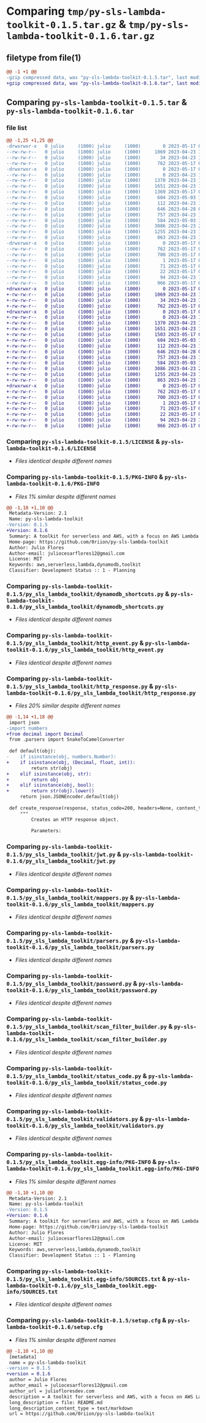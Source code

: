 # Comparing `tmp/py-sls-lambda-toolkit-0.1.5.tar.gz` & `tmp/py-sls-lambda-toolkit-0.1.6.tar.gz`

## filetype from file(1)

```diff
@@ -1 +1 @@
-gzip compressed data, was "py-sls-lambda-toolkit-0.1.5.tar", last modified: Wed May 17 03:23:11 2023, max compression
+gzip compressed data, was "py-sls-lambda-toolkit-0.1.6.tar", last modified: Wed May 17 03:35:59 2023, max compression
```

## Comparing `py-sls-lambda-toolkit-0.1.5.tar` & `py-sls-lambda-toolkit-0.1.6.tar`

### file list

```diff
@@ -1,25 +1,25 @@
-drwxrwxr-x   0 julio     (1000) julio     (1000)        0 2023-05-17 03:23:11.855736 py-sls-lambda-toolkit-0.1.5/
--rw-rw-r--   0 julio     (1000) julio     (1000)     1069 2023-04-23 17:34:15.000000 py-sls-lambda-toolkit-0.1.5/LICENSE
--rw-rw-r--   0 julio     (1000) julio     (1000)       34 2023-04-23 18:05:48.000000 py-sls-lambda-toolkit-0.1.5/MANIFEST.in
--rw-rw-r--   0 julio     (1000) julio     (1000)      762 2023-05-17 03:23:11.855736 py-sls-lambda-toolkit-0.1.5/PKG-INFO
-drwxrwxr-x   0 julio     (1000) julio     (1000)        0 2023-05-17 03:23:11.855736 py-sls-lambda-toolkit-0.1.5/py_sls_lambda_toolkit/
--rw-rw-r--   0 julio     (1000) julio     (1000)        0 2023-04-23 17:11:35.000000 py-sls-lambda-toolkit-0.1.5/py_sls_lambda_toolkit/__init__.py
--rw-rw-r--   0 julio     (1000) julio     (1000)     1370 2023-04-23 17:11:56.000000 py-sls-lambda-toolkit-0.1.5/py_sls_lambda_toolkit/dynamodb_shortcuts.py
--rw-rw-r--   0 julio     (1000) julio     (1000)     1651 2023-04-23 17:11:56.000000 py-sls-lambda-toolkit-0.1.5/py_sls_lambda_toolkit/http_event.py
--rw-rw-r--   0 julio     (1000) julio     (1000)     1369 2023-05-17 03:22:25.000000 py-sls-lambda-toolkit-0.1.5/py_sls_lambda_toolkit/http_response.py
--rw-rw-r--   0 julio     (1000) julio     (1000)      604 2023-05-03 19:42:23.000000 py-sls-lambda-toolkit-0.1.5/py_sls_lambda_toolkit/jwt.py
--rw-rw-r--   0 julio     (1000) julio     (1000)      112 2023-04-23 17:11:56.000000 py-sls-lambda-toolkit-0.1.5/py_sls_lambda_toolkit/logger.py
--rw-rw-r--   0 julio     (1000) julio     (1000)      646 2023-04-28 06:49:01.000000 py-sls-lambda-toolkit-0.1.5/py_sls_lambda_toolkit/mappers.py
--rw-rw-r--   0 julio     (1000) julio     (1000)      757 2023-04-23 17:11:56.000000 py-sls-lambda-toolkit-0.1.5/py_sls_lambda_toolkit/parsers.py
--rw-rw-r--   0 julio     (1000) julio     (1000)      584 2023-05-03 16:03:44.000000 py-sls-lambda-toolkit-0.1.5/py_sls_lambda_toolkit/password.py
--rw-rw-r--   0 julio     (1000) julio     (1000)     3086 2023-04-23 20:42:46.000000 py-sls-lambda-toolkit-0.1.5/py_sls_lambda_toolkit/scan_filter_builder.py
--rw-rw-r--   0 julio     (1000) julio     (1000)     1255 2023-04-23 17:11:56.000000 py-sls-lambda-toolkit-0.1.5/py_sls_lambda_toolkit/status_code.py
--rw-rw-r--   0 julio     (1000) julio     (1000)      863 2023-04-23 17:11:56.000000 py-sls-lambda-toolkit-0.1.5/py_sls_lambda_toolkit/validators.py
-drwxrwxr-x   0 julio     (1000) julio     (1000)        0 2023-05-17 03:23:11.855736 py-sls-lambda-toolkit-0.1.5/py_sls_lambda_toolkit.egg-info/
--rw-rw-r--   0 julio     (1000) julio     (1000)      762 2023-05-17 03:23:11.000000 py-sls-lambda-toolkit-0.1.5/py_sls_lambda_toolkit.egg-info/PKG-INFO
--rw-rw-r--   0 julio     (1000) julio     (1000)      700 2023-05-17 03:23:11.000000 py-sls-lambda-toolkit-0.1.5/py_sls_lambda_toolkit.egg-info/SOURCES.txt
--rw-rw-r--   0 julio     (1000) julio     (1000)        1 2023-05-17 03:23:11.000000 py-sls-lambda-toolkit-0.1.5/py_sls_lambda_toolkit.egg-info/dependency_links.txt
--rw-rw-r--   0 julio     (1000) julio     (1000)       71 2023-05-17 03:23:11.000000 py-sls-lambda-toolkit-0.1.5/py_sls_lambda_toolkit.egg-info/requires.txt
--rw-rw-r--   0 julio     (1000) julio     (1000)       22 2023-05-17 03:23:11.000000 py-sls-lambda-toolkit-0.1.5/py_sls_lambda_toolkit.egg-info/top_level.txt
--rw-rw-r--   0 julio     (1000) julio     (1000)       94 2023-04-23 17:31:48.000000 py-sls-lambda-toolkit-0.1.5/pyproject.toml
--rw-rw-r--   0 julio     (1000) julio     (1000)      966 2023-05-17 03:23:11.855736 py-sls-lambda-toolkit-0.1.5/setup.cfg
+drwxrwxr-x   0 julio     (1000) julio     (1000)        0 2023-05-17 03:35:59.783854 py-sls-lambda-toolkit-0.1.6/
+-rw-rw-r--   0 julio     (1000) julio     (1000)     1069 2023-04-23 17:34:15.000000 py-sls-lambda-toolkit-0.1.6/LICENSE
+-rw-rw-r--   0 julio     (1000) julio     (1000)       34 2023-04-23 18:05:48.000000 py-sls-lambda-toolkit-0.1.6/MANIFEST.in
+-rw-rw-r--   0 julio     (1000) julio     (1000)      762 2023-05-17 03:35:59.783854 py-sls-lambda-toolkit-0.1.6/PKG-INFO
+drwxrwxr-x   0 julio     (1000) julio     (1000)        0 2023-05-17 03:35:59.783854 py-sls-lambda-toolkit-0.1.6/py_sls_lambda_toolkit/
+-rw-rw-r--   0 julio     (1000) julio     (1000)        0 2023-04-23 17:11:35.000000 py-sls-lambda-toolkit-0.1.6/py_sls_lambda_toolkit/__init__.py
+-rw-rw-r--   0 julio     (1000) julio     (1000)     1370 2023-04-23 17:11:56.000000 py-sls-lambda-toolkit-0.1.6/py_sls_lambda_toolkit/dynamodb_shortcuts.py
+-rw-rw-r--   0 julio     (1000) julio     (1000)     1651 2023-04-23 17:11:56.000000 py-sls-lambda-toolkit-0.1.6/py_sls_lambda_toolkit/http_event.py
+-rw-rw-r--   0 julio     (1000) julio     (1000)     1503 2023-05-17 03:35:38.000000 py-sls-lambda-toolkit-0.1.6/py_sls_lambda_toolkit/http_response.py
+-rw-rw-r--   0 julio     (1000) julio     (1000)      604 2023-05-03 19:42:23.000000 py-sls-lambda-toolkit-0.1.6/py_sls_lambda_toolkit/jwt.py
+-rw-rw-r--   0 julio     (1000) julio     (1000)      112 2023-04-23 17:11:56.000000 py-sls-lambda-toolkit-0.1.6/py_sls_lambda_toolkit/logger.py
+-rw-rw-r--   0 julio     (1000) julio     (1000)      646 2023-04-28 06:49:01.000000 py-sls-lambda-toolkit-0.1.6/py_sls_lambda_toolkit/mappers.py
+-rw-rw-r--   0 julio     (1000) julio     (1000)      757 2023-04-23 17:11:56.000000 py-sls-lambda-toolkit-0.1.6/py_sls_lambda_toolkit/parsers.py
+-rw-rw-r--   0 julio     (1000) julio     (1000)      584 2023-05-03 16:03:44.000000 py-sls-lambda-toolkit-0.1.6/py_sls_lambda_toolkit/password.py
+-rw-rw-r--   0 julio     (1000) julio     (1000)     3086 2023-04-23 20:42:46.000000 py-sls-lambda-toolkit-0.1.6/py_sls_lambda_toolkit/scan_filter_builder.py
+-rw-rw-r--   0 julio     (1000) julio     (1000)     1255 2023-04-23 17:11:56.000000 py-sls-lambda-toolkit-0.1.6/py_sls_lambda_toolkit/status_code.py
+-rw-rw-r--   0 julio     (1000) julio     (1000)      863 2023-04-23 17:11:56.000000 py-sls-lambda-toolkit-0.1.6/py_sls_lambda_toolkit/validators.py
+drwxrwxr-x   0 julio     (1000) julio     (1000)        0 2023-05-17 03:35:59.783854 py-sls-lambda-toolkit-0.1.6/py_sls_lambda_toolkit.egg-info/
+-rw-rw-r--   0 julio     (1000) julio     (1000)      762 2023-05-17 03:35:59.000000 py-sls-lambda-toolkit-0.1.6/py_sls_lambda_toolkit.egg-info/PKG-INFO
+-rw-rw-r--   0 julio     (1000) julio     (1000)      700 2023-05-17 03:35:59.000000 py-sls-lambda-toolkit-0.1.6/py_sls_lambda_toolkit.egg-info/SOURCES.txt
+-rw-rw-r--   0 julio     (1000) julio     (1000)        1 2023-05-17 03:35:59.000000 py-sls-lambda-toolkit-0.1.6/py_sls_lambda_toolkit.egg-info/dependency_links.txt
+-rw-rw-r--   0 julio     (1000) julio     (1000)       71 2023-05-17 03:35:59.000000 py-sls-lambda-toolkit-0.1.6/py_sls_lambda_toolkit.egg-info/requires.txt
+-rw-rw-r--   0 julio     (1000) julio     (1000)       22 2023-05-17 03:35:59.000000 py-sls-lambda-toolkit-0.1.6/py_sls_lambda_toolkit.egg-info/top_level.txt
+-rw-rw-r--   0 julio     (1000) julio     (1000)       94 2023-04-23 17:31:48.000000 py-sls-lambda-toolkit-0.1.6/pyproject.toml
+-rw-rw-r--   0 julio     (1000) julio     (1000)      966 2023-05-17 03:35:59.783854 py-sls-lambda-toolkit-0.1.6/setup.cfg
```

### Comparing `py-sls-lambda-toolkit-0.1.5/LICENSE` & `py-sls-lambda-toolkit-0.1.6/LICENSE`

 * *Files identical despite different names*

### Comparing `py-sls-lambda-toolkit-0.1.5/PKG-INFO` & `py-sls-lambda-toolkit-0.1.6/PKG-INFO`

 * *Files 1% similar despite different names*

```diff
@@ -1,10 +1,10 @@
 Metadata-Version: 2.1
 Name: py-sls-lambda-toolkit
-Version: 0.1.5
+Version: 0.1.6
 Summary: A toolkit for serverless and AWS, with a focus on AWS Lambda and dynamodb.
 Home-page: https://github.com/0riion/py-sls-lambda-toolkit
 Author: Julio Flores
 Author-email: juliocesarflores12@gmail.com
 License: MIT
 Keywords: aws,serverless,lambda,dynamodb,toolkit
 Classifier: Development Status :: 1 - Planning
```

### Comparing `py-sls-lambda-toolkit-0.1.5/py_sls_lambda_toolkit/dynamodb_shortcuts.py` & `py-sls-lambda-toolkit-0.1.6/py_sls_lambda_toolkit/dynamodb_shortcuts.py`

 * *Files identical despite different names*

### Comparing `py-sls-lambda-toolkit-0.1.5/py_sls_lambda_toolkit/http_event.py` & `py-sls-lambda-toolkit-0.1.6/py_sls_lambda_toolkit/http_event.py`

 * *Files identical despite different names*

### Comparing `py-sls-lambda-toolkit-0.1.5/py_sls_lambda_toolkit/http_response.py` & `py-sls-lambda-toolkit-0.1.6/py_sls_lambda_toolkit/http_response.py`

 * *Files 20% similar despite different names*

```diff
@@ -1,14 +1,18 @@
 import json
-import numbers
+from decimal import Decimal
 from .parsers import SnakeToCamelConverter
 
 def default(obj):
-    if isinstance(obj, numbers.Number):
+    if isinstance(obj, (Decimal, float, int)):
         return str(obj)
+    elif isinstance(obj, str):
+        return obj
+    elif isinstance(obj, bool):
+        return str(obj).lower()
     return json.JSONEncoder.default(obj)
 
 def create_response(response, status_code=200, headers=None, content_type='application/json'):
     """
         Creates an HTTP response object.
 
         Parameters:
```

### Comparing `py-sls-lambda-toolkit-0.1.5/py_sls_lambda_toolkit/jwt.py` & `py-sls-lambda-toolkit-0.1.6/py_sls_lambda_toolkit/jwt.py`

 * *Files identical despite different names*

### Comparing `py-sls-lambda-toolkit-0.1.5/py_sls_lambda_toolkit/mappers.py` & `py-sls-lambda-toolkit-0.1.6/py_sls_lambda_toolkit/mappers.py`

 * *Files identical despite different names*

### Comparing `py-sls-lambda-toolkit-0.1.5/py_sls_lambda_toolkit/parsers.py` & `py-sls-lambda-toolkit-0.1.6/py_sls_lambda_toolkit/parsers.py`

 * *Files identical despite different names*

### Comparing `py-sls-lambda-toolkit-0.1.5/py_sls_lambda_toolkit/password.py` & `py-sls-lambda-toolkit-0.1.6/py_sls_lambda_toolkit/password.py`

 * *Files identical despite different names*

### Comparing `py-sls-lambda-toolkit-0.1.5/py_sls_lambda_toolkit/scan_filter_builder.py` & `py-sls-lambda-toolkit-0.1.6/py_sls_lambda_toolkit/scan_filter_builder.py`

 * *Files identical despite different names*

### Comparing `py-sls-lambda-toolkit-0.1.5/py_sls_lambda_toolkit/status_code.py` & `py-sls-lambda-toolkit-0.1.6/py_sls_lambda_toolkit/status_code.py`

 * *Files identical despite different names*

### Comparing `py-sls-lambda-toolkit-0.1.5/py_sls_lambda_toolkit/validators.py` & `py-sls-lambda-toolkit-0.1.6/py_sls_lambda_toolkit/validators.py`

 * *Files identical despite different names*

### Comparing `py-sls-lambda-toolkit-0.1.5/py_sls_lambda_toolkit.egg-info/PKG-INFO` & `py-sls-lambda-toolkit-0.1.6/py_sls_lambda_toolkit.egg-info/PKG-INFO`

 * *Files 1% similar despite different names*

```diff
@@ -1,10 +1,10 @@
 Metadata-Version: 2.1
 Name: py-sls-lambda-toolkit
-Version: 0.1.5
+Version: 0.1.6
 Summary: A toolkit for serverless and AWS, with a focus on AWS Lambda and dynamodb.
 Home-page: https://github.com/0riion/py-sls-lambda-toolkit
 Author: Julio Flores
 Author-email: juliocesarflores12@gmail.com
 License: MIT
 Keywords: aws,serverless,lambda,dynamodb,toolkit
 Classifier: Development Status :: 1 - Planning
```

### Comparing `py-sls-lambda-toolkit-0.1.5/py_sls_lambda_toolkit.egg-info/SOURCES.txt` & `py-sls-lambda-toolkit-0.1.6/py_sls_lambda_toolkit.egg-info/SOURCES.txt`

 * *Files identical despite different names*

### Comparing `py-sls-lambda-toolkit-0.1.5/setup.cfg` & `py-sls-lambda-toolkit-0.1.6/setup.cfg`

 * *Files 1% similar despite different names*

```diff
@@ -1,10 +1,10 @@
 [metadata]
 name = py-sls-lambda-toolkit
-version = 0.1.5
+version = 0.1.6
 author = Julio Flores
 author_email = juliocesarflores12@gmail.com
 author_url = juliofloresdev.com
 description = A toolkit for serverless and AWS, with a focus on AWS Lambda and dynamodb.
 long_description = file: README.md
 long_description_content_type = text/markdown
 url = https://github.com/0riion/py-sls-lambda-toolkit
```

